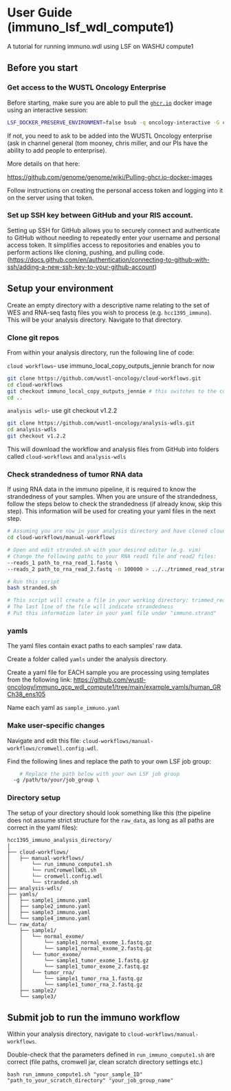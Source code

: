 # User Guide (immuno_lsf_wdl_compute1)
A tutorial for running immuno.wdl using LSF on WASHU compute1

## Before you start
### Get access to the WUSTL Oncology Enterprise

Before starting, make sure you are able to pull the [`ghcr.io`](http://ghcr.io) docker image using an interactive session: 

```bash
LSF_DOCKER_PRESERVE_ENVIRONMENT=false bsub -q oncology-interactive -G compute-oncology -n 1 -M 60G -R 'select[mem>60G] span[hosts=1] rusage[mem=60G]' -Is -a 'docker(ghcr.io/genome/genome_perl_environment:compute1-58)' /bin/bash
```

If not, you need to ask to be added into the WUSTL Oncology enterprise (ask in channel general (tom mooney, chris miller, and our PIs have the ability to add people to enterprise). 

More details on that here:

https://github.com/genome/genome/wiki/Pulling-ghcr.io-docker-images

Follow instructions on creating the personal access token and logging into it on the server using that token. 

### Set up SSH key between GitHub and your RIS account.

Setting up SSH for GitHub allows you to securely connect and authenticate to GitHub without needing to repeatedly enter your username and personal access token. It simplifies access to repositories and enables you to perform actions like cloning, pushing, and pulling code. (https://docs.github.com/en/authentication/connecting-to-github-with-ssh/adding-a-new-ssh-key-to-your-github-account)


## Setup your environment

Create an empty directory with a descriptive name relating to the set of WES and RNA-seq fastq files you wish to process (e.g. `hcc1395_immuno`). This will be your analysis directory. Navigate to that directory.

### Clone git repos
From within your analysis directory, run the following line of code: 

`cloud workflows`- use immuno_local_copy_outputs_jennie branch for now

```bash
git clone https://github.com/wustl-oncology/cloud-workflows.git
cd cloud-workflows
git checkout immuno_local_copy_outputs_jennie # this switches to the correct branch
cd ..
```

`analysis wdls`- use git checkout v1.2.2

```bash
git clone https://github.com/wustl-oncology/analysis-wdls.git
cd analysis-wdls
git checkout v1.2.2
```

This will download the workflow and analysis files from GitHub into folders called `cloud-workflows` and `analysis-wdls` 

### Check strandedness of tumor RNA data

If using RNA data in the immuno pipeline, it is required to know the strandedness of your samples. When you are unsure of the strandedness, follow the steps below to check the strandedness (if already know, skip this step). This information will be used for creating your yaml files in the next step. 

```bash
# Assuming you are now in your analysis directory and have cloned cloud-workflows and analysis-wdls git repos
cd cloud-workflows/manual-workflows

# Open and edit stranded.sh with your desired editor (e.g. vim)
# Change the following paths to your RNA read1 file and read2 files: 
--reads_1 path_to_rna_read_1.fastq \
--reads_2 path_to_rna_read_2.fastq -n 100000 > ../../trimmed_read_strandness_check.txt

# Run this script
bash stranded.sh

# This script will create a file in your working directory: trimmed_read_strandness_check.txt
# The last line of the file will indicate strandedness 
# Put this information later in your yaml file under "immuno.strand"
```

 

### yamls

The yaml files contain exact paths to each samples' raw data. 

Create a folder called `yamls` under the analysis directory. 

Create a yaml file for EACH sample you are processing using templates from the following link: https://github.com/wustl-oncology/immuno_gcp_wdl_compute1/tree/main/example_yamls/human_GRCh38_ens105

Name each yaml as `sample_immuno.yaml` 

### Make user-specific changes

Navigate and edit this file: `cloud-workflows/manual-workflows/cromwell.config.wdl`.

Find the following lines and replace the path to your own LSF job group:

```bash
	# Replace the path below with your own LSF job group 
  -g /path/to/your/job_group \
```

### Directory setup
The setup of your directory should look something like this (the pipeline does not assume strict structure for the `raw_data`, as long as all paths are correct in the yaml files): 
```
hcc1395_immuno_analysis_directory/
│
├── cloud-workflows/
│   ├── manual-workflows/
│       └── run_immuno_compute1.sh
│       └── runCromwellWDL.sh
│       └── cromwell.config.wdl
│       └── stranded.sh
├── analysis-wdls/
├── yamls/
│   ├── sample1_immuno.yaml
│   ├── sample2_immuno.yaml
│   ├── sample3_immuno.yaml
│   └── sample4_immuno.yaml
└── raw_data/
    ├── sample1/
    │   └── normal_exome/
    │       └── sample1_normal_exome_1.fastq.gz
    │       └── sample1_normal_exome_2.fastq.gz
    │   └── tumor_exome/
    │       └── sample1_tumor_exome_1.fastq.gz
    │       └── sample1_tumor_exome_2.fastq.gz
    │   └── tumor_rna/
    │       └── sample1_tumor_rna_1.fastq.gz
    │       └── sample1_tumor_rna_2.fastq.gz
    ├── sample2/
    └── sample3/
```

## Submit job to run the immuno workflow

Within your analysis directory, navigate to `cloud-workflows/manual-workflows`.

Double-check that the parameters defined in `run_immuno_compute1.sh` are correct (file paths, cromwell jar, clean scratch directory settings etc.)

`bash run_immuno_compute1.sh "your_sample_ID" "path_to_your_scratch_directory" "your_job_group_name"`
